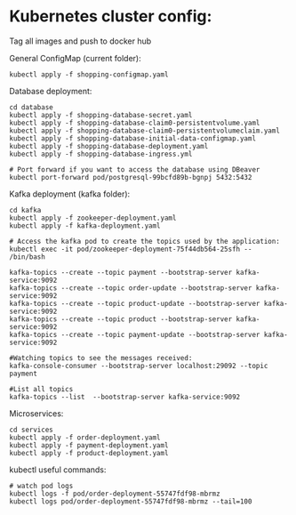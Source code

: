 # Kubernetes cluster config:

Tag all images and push to docker hub


General ConfigMap (current folder):

```shell script
kubectl apply -f shopping-configmap.yaml
```


Database deployment:
```shell script
cd database
kubectl apply -f shopping-database-secret.yaml
kubectl apply -f shopping-database-claim0-persistentvolume.yaml
kubectl apply -f shopping-database-claim0-persistentvolumeclaim.yaml
kubectl apply -f shopping-database-initial-data-configmap.yaml
kubectl apply -f shopping-database-deployment.yaml
kubectl apply -f shopping-database-ingress.yml

# Port forward if you want to access the database using DBeaver
kubectl port-forward pod/postgresql-99bcfd89b-bgnpj 5432:5432
```

Kafka deployment (kafka folder):
```shell script
cd kafka
kubectl apply -f zookeeper-deployment.yaml
kubectl apply -f kafka-deployment.yaml

# Access the kafka pod to create the topics used by the application:
kubectl exec -it pod/zookeeper-deployment-75f44db564-25sfh -- /bin/bash

kafka-topics --create --topic payment --bootstrap-server kafka-service:9092
kafka-topics --create --topic order-update --bootstrap-server kafka-service:9092
kafka-topics --create --topic product-update --bootstrap-server kafka-service:9092
kafka-topics --create --topic product --bootstrap-server kafka-service:9092
kafka-topics --create --topic payment-update --bootstrap-server kafka-service:9092

#Watching topics to see the messages received:
kafka-console-consumer --bootstrap-server localhost:29092 --topic payment

#List all topics
kafka-topics --list  --bootstrap-server kafka-service:9092
```

Microservices:
```shell script
cd services
kubectl apply -f order-deployment.yaml
kubectl apply -f payment-deployment.yaml
kubectl apply -f product-deployment.yaml
```


kubectl useful commands:

```shell script
# watch pod logs 
kubectl logs -f pod/order-deployment-55747fdf98-mbrmz
kubectl logs pod/order-deployment-55747fdf98-mbrmz --tail=100
```